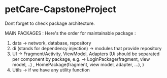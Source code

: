 # petCare-CapstoneProject

Dont forget to check package architecture.

MAIN PACKAGES : 
Here's the order for maintainable package : 
1. data -> network, database, repository
2. di (stands for dependency injection) -> modules that provide repository
3. UI  -> Fragment/Activity, ViewModel, Adapters (Ui should be separated per component by package, e.g. -> LoginPackage(fragment, view model, ..) , HomePackage(fragment, view model, adapter, ...), ) 
4. Utils -> if we have any utility function
